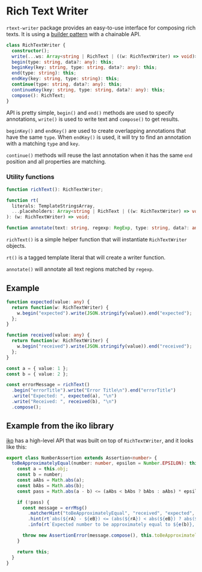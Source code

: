 # Rich Text Writer

`rtext-writer` package provides an easy-to-use interface for composing rich texts. It is using a
[builder pattern](https://en.wikipedia.org/wiki/Builder_pattern) with a chainable API.

```ts
class RichTextWriter {
  constructor();
  write(...ws: Array<string | RichText | ((w: RichTextWriter) => void)>): this;
  begin(type: string, data?: any): this;
  beginKey(key: string, type: string, data?: any): this;
  end(type: string): this;
  endKey(key: string, type: string): this;
  continue(type: string, data?: any): this;
  continueKey(key: string, type: string, data?: any): this;
  compose(): RichText;
}
```

API is pretty simple, `begin()` and `end()` methods are used to specify annotations, `write()` is used to write text and
`compose()` to get results.

`beginKey()` and `endKey()` are used to create overlapping annotations that have the same `type`. When `endKey()` is
used, it will try to find an annotation with a matching `type` and `key`.

`continue()` methods will reuse the last annotation when it has the same `end` position and all properties are matching.

### Utility functions

```ts
function richText(): RichTextWriter;

function rt(
  literals: TemplateStringsArray,
  ...placeholders: Array<string | RichText | ((w: RichTextWriter) => void)>,
): (w: RichTextWriter) => void;

function annotate(text: string, regexp: RegExp, type: string, data?: any, key?: string): RichText;
```

`richText()` is a simple helper function that will instantiate `RichTextWriter` objects.

`rt()` is a tagged template literal that will create a writer function.

`annotate()` will annotate all text regions matched by `regexp`.

## Example

```ts
function expected(value: any) {
  return function(w: RichTextWriter) {
    w.begin("expected").write(JSON.stringify(value)).end("expected");
  };
}

function received(value: any) {
  return function(w: RichTextWriter) {
    w.begin("received").write(JSON.stringify(value)).end("received");
  };
}

const a = { value: 1 };
const b = { value: 2 };

const errorMessage = richText()
  .begin("errorTitle").write("Error Title\n").end("errorTitle")
  .write("Expected: ", expected(a), "\n")
  .write("Received: ", received(b), "\n")
  .compose();
```

## Example from the iko library

[iko](https://github.com/localvoid/iko) has a high-level API that was built on top of `RichTextWriter`, and it looks
like this:

```ts
export class NumberAssertion extends Assertion<number> {
  toBeApproximatelyEqual(number: number, epsilon = Number.EPSILON): this {
    const a = this.obj;
    const b = number;
    const aAbs = Math.abs(a);
    const bAbs = Math.abs(b);
    const pass = Math.abs(a - b) <= (aAbs < bAbs ? bAbs : aAbs) * epsilon;

    if (!pass) {
      const message = errMsg()
        .matcherHint("toBeApproximatelyEqual", "received", "expected", "epsilon")
        .hint(rt`abs(${rA} - ${eB}) <= (abs(${rA}) < abs(${eB}) ? abs(${eB}) : abs(${rA})) * ${eE}\n\n`)
        .info(rt`Expected number to be approximately equal to ${e(b)}, intstead received ${r(a)}\n`);

      throw new AssertionError(message.compose(), this.toBeApproximatelyEqual);
    }

    return this;
  }
}
```